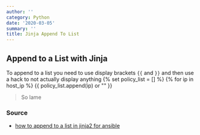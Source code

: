 ```yaml
---
author: ''
category: Python
date: '2020-03-05'
summary: ''
title: Jinja Append To List
---
```

## Append to a List with Jinja

To append to a list you need to use display brackets `{{` and `}}` and then use a hack to not actually display anything
    {% set policy_list = [] %}
    {% for ip in host_ip  %}
        {{ policy_list.append(ip) or "" }}
> So lame

### Source

* [how to append to a list in jinja2 for ansible](https://stackoverflow.com/questions/49619445/how-to-append-to-a-list-in-jinja2-for-ansible)